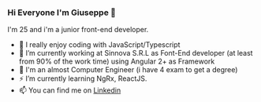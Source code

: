 ### Hi Everyone I'm Giuseppe 👋
I'm 25 and i'm a junior front-end developer.
- 🌱 I really enjoy coding with JavaScript/Typescript 
- 🔭 I’m currently working at Sinnova S.R.L as Font-End developer (at least from 90% of the work time) using Angular 2+ as Framework
- 🌱 I'm an almost Computer Engineer (i have 4 exam to get a degree)
- ⚡ I’m currently learning NgRx, ReactJS.
- 📫 You can find me on [Linkedin](https://www.linkedin.com/in/giuseppe-petriccione-28119a1a1/)
